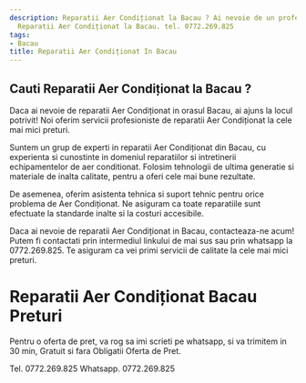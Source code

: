 ```yaml
---
description: Reparatii Aer Condiționat la Bacau ? Ai nevoie de un profesionist in
  Reparatii Aer Condiționat la Bacau. tel. 0772.269.825
tags:
- Bacau
title: Reparatii Aer Condiționat In Bacau
---
```



## Cauti Reparatii Aer Condiționat la Bacau ?


Daca ai nevoie de reparatii Aer Condiționat in orasul Bacau, ai ajuns la locul potrivit! Noi oferim servicii profesioniste de reparatii Aer Condiționat la cele mai mici preturi. 

Suntem un grup de experti in reparatii Aer Condiționat din Bacau, cu experienta si cunostinte in domeniul reparatiilor si intretinerii echipamentelor de aer conditionat. Folosim tehnologii de ultima generatie si materiale de inalta calitate, pentru a oferi cele mai bune rezultate. 

De asemenea, oferim asistenta tehnica si suport tehnic pentru orice problema de Aer Condiționat. Ne asiguram ca toate reparatiile sunt efectuate la standarde inalte si la costuri accesibile. 

Daca ai nevoie de reparatii Aer Condiționat in Bacau, contacteaza-ne acum! Putem fi contactati prin intermediul linkului de mai sus sau prin whatsapp la 0772.269.825. 
Te asiguram ca vei primi servicii de calitate la cele mai mici preturi.

# Reparatii Aer Condiționat Bacau Preturi
Pentru o oferta de pret, va rog sa imi scrieti pe whatsapp, si va trimitem in 30 min, Gratuit si fara Obligatii Oferta de Pret.

Tel. 0772.269.825
Whatsapp. 0772.269.825